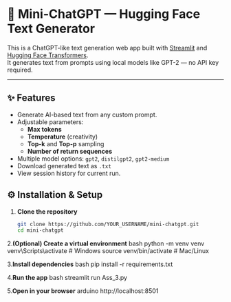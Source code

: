 # 💬 Mini-ChatGPT — Hugging Face Text Generator

This is a ChatGPT-like text generation web app built with [Streamlit](https://streamlit.io/) and [Hugging Face Transformers](https://huggingface.co/transformers/).  
It generates text from prompts using local models like GPT-2 — no API key required.

---

## ✨ Features
- Generate AI-based text from any custom prompt.
- Adjustable parameters:
  - **Max tokens**
  - **Temperature** (creativity)
  - **Top-k** and **Top-p** sampling
  - **Number of return sequences**
- Multiple model options: `gpt2`, `distilgpt2`, `gpt2-medium`
- Download generated text as `.txt`
- View session history for current run.

## ⚙ Installation & Setup

1. **Clone the repository**
   ```bash
   git clone https://github.com/YOUR_USERNAME/mini-chatgpt.git
   cd mini-chatgpt
   
2.**(Optional) Create a virtual environment**
  bash
  python -m venv venv
  venv\Scripts\activate      # Windows
  source venv/bin/activate   # Mac/Linux

3.**Install dependencies**
  bash
  pip install -r requirements.txt

4.**Run the app**
  bash
  streamlit run Ass_3.py

5.**Open in your browser**
  arduino
  http://localhost:8501

